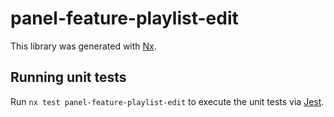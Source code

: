 # panel-feature-playlist-edit

This library was generated with [Nx](https://nx.dev).

## Running unit tests

Run `nx test panel-feature-playlist-edit` to execute the unit tests via [Jest](https://jestjs.io).
